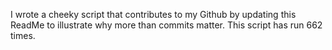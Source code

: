 I wrote a cheeky script that contributes to my Github by updating this ReadMe to illustrate why more than commits matter. This script has run 662 times.